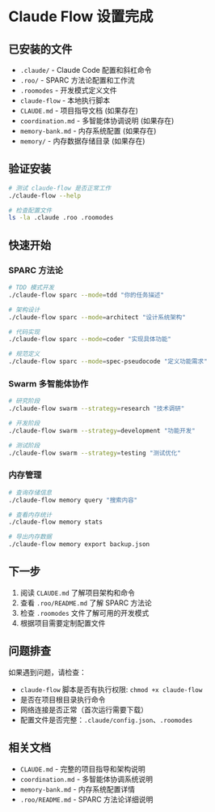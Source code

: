 # Claude Flow 设置完成

## 已安装的文件
- `.claude/` - Claude Code 配置和斜杠命令
- `.roo/` - SPARC 方法论配置和工作流
- `.roomodes` - 开发模式定义文件
- `claude-flow` - 本地执行脚本
- `CLAUDE.md` - 项目指导文档 (如果存在)
- `coordination.md` - 多智能体协调说明 (如果存在)
- `memory-bank.md` - 内存系统配置 (如果存在)
- `memory/` - 内存数据存储目录 (如果存在)

## 验证安装
```bash
# 测试 claude-flow 是否正常工作
./claude-flow --help

# 检查配置文件
ls -la .claude .roo .roomodes
```

## 快速开始

### SPARC 方法论
```bash
# TDD 模式开发
./claude-flow sparc --mode=tdd "你的任务描述"

# 架构设计
./claude-flow sparc --mode=architect "设计系统架构"

# 代码实现
./claude-flow sparc --mode=coder "实现具体功能"

# 规范定义
./claude-flow sparc --mode=spec-pseudocode "定义功能需求"
```

### Swarm 多智能体协作
```bash
# 研究阶段
./claude-flow swarm --strategy=research "技术调研"

# 开发阶段
./claude-flow swarm --strategy=development "功能开发"

# 测试阶段
./claude-flow swarm --strategy=testing "测试优化"
```

### 内存管理
```bash
# 查询存储信息
./claude-flow memory query "搜索内容"

# 查看内存统计
./claude-flow memory stats

# 导出内存数据
./claude-flow memory export backup.json
```

## 下一步
1. 阅读 `CLAUDE.md` 了解项目架构和命令
2. 查看 `.roo/README.md` 了解 SPARC 方法论
3. 检查 `.roomodes` 文件了解可用的开发模式
4. 根据项目需要定制配置文件

## 问题排查
如果遇到问题，请检查：
- `claude-flow` 脚本是否有执行权限: `chmod +x claude-flow`
- 是否在项目根目录执行命令
- 网络连接是否正常（首次运行需要下载）
- 配置文件是否完整：`.claude/config.json`、`.roomodes`

## 相关文档
- `CLAUDE.md` - 完整的项目指导和架构说明
- `coordination.md` - 多智能体协调系统说明
- `memory-bank.md` - 内存系统配置详情
- `.roo/README.md` - SPARC 方法论详细说明
